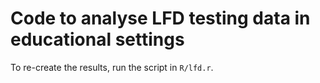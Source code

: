 # Code to analyse LFD testing data in educational settings
To re-create the results, run the script in `R/lfd.r`.
